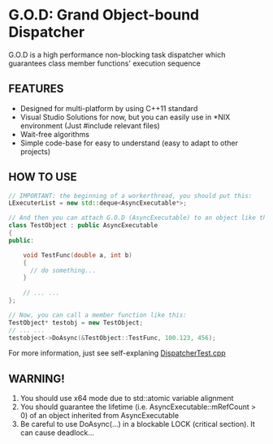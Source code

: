 G.O.D: Grand Object-bound Dispatcher
==========

G.O.D is a high performance non-blocking task dispatcher which guarantees class member functions' execution sequence 

## FEATURES
* Designed for multi-platform by using C++11 standard
 * Visual Studio Solutions for now, but you can easily use in *NIX environment (Just #include relevant files)
* Wait-free algorithms
* Simple code-base for easy to understand (easy to adapt to other projects)


## HOW TO USE

```C++
// IMPORTANT: the beginning of a workerthread, you should put this:
LExecuterList = new std::deque<AsyncExecutable*>;

// And then you can attach G.O.D (AsyncExecutable) to an object like this:
class TestObject : public AsyncExecutable
{
public:

	void TestFunc(double a, int b)
	{
	  // do something...
	}
	
	// ... ...
};

// Now, you can call a member function like this:
TestObject* testobj = new TestObject;
// ... ...
testobject->DoAsync(&TestObject::TestFunc, 100.123, 456);

```

For more information, just see self-explaning [DispatcherTest.cpp](JobDispatcher/DispatcherTest.cpp)  

## WARNING!

1. You should use x64 mode due to std::atomic variable alignment
2. You should guarantee the lifetime (i.e. AsyncExecutable::mRefCount > 0) of an object inherited from AsyncExecutable
3. Be careful to use DoAsync(...) in a blockable LOCK (critical section). It can cause deadlock...


